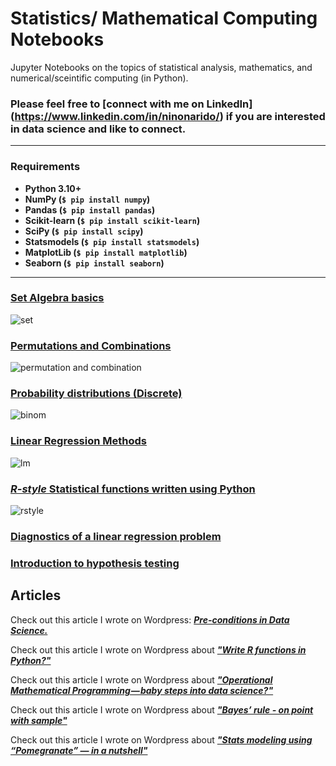 # Statistics/ Mathematical Computing Notebooks
Jupyter Notebooks on the topics of statistical analysis, mathematics, and numerical/sceintific computing (in Python).

### Please feel free to [connect with me on LinkedIn] (https://www.linkedin.com/in/ninonarido/) if you are interested in data science and like to connect.

----

### Requirements
* **Python 3.10+**
* **NumPy (`$ pip install numpy`)**
* **Pandas (`$ pip install pandas`)**
* **Scikit-learn (`$ pip install scikit-learn`)**
* **SciPy (`$ pip install scipy`)**
* **Statsmodels (`$ pip install statsmodels`)**
* **MatplotLib (`$ pip install matplotlib`)**
* **Seaborn (`$ pip install seaborn`)**

---
### [Set Algebra basics](https://github.com/ninonarido/STATSPRO)
![set](http://www.efgh.com/math/algebra/venn.gif)
### [Permutations and Combinations](https://github.com/tirthajyoti/Stats-Maths-with-Python/blob/master/Permutations_and_Combinations.ipynb)
![permutation and combination](http://slideplayer.com/slide/6113299/18/images/1/Permutation+and+Combination.jpg)
### [Probability distributions (Discrete)](https://github.com/ninonarido/STATSPRO)
![binom](https://www.maplesoft.com/support/help/content/1898/image50.png)
### [Linear Regression Methods](https://github.com/ninonarido/STATSPRO)
![lm](http://rasbt.github.io/mlxtend/user_guide/regressor/LinearRegression_files/simple_regression.png)
### [_R-style_ Statistical functions written using Python](https://github.com/ninonarido/STATSPRO)
![rstyle](https://cdn-images-1.medium.com/max/1200/1*FqR5zGQYic_pNRyakzj_Cw.png)
### [Diagnostics of a linear regression problem](https://github.com/ninonarido/STATSPRO)

### [Introduction to hypothesis testing](https://github.com/ninonarido/STATSPRO)

## Articles
Check out this article I wrote on Wordpress: ___[Pre-conditions in Data Science.](https://chamomileanalytics.wordpress.com/)___

Check out this article I wrote on Wordpress about ___["Write R functions in Python?"](https://chamomileanalytics.wordpress.com/)___

Check out this article I wrote on Wordpress about ___["Operational Mathematical Programming — baby steps into data science?"](https://chamomileanalytics.wordpress.com/)___

Check out this article I wrote on Wordpress about ___["Bayes’ rule - on point with sample"](https://chamomileanalytics.wordpress.com/)___

Check out this article I wrote on Wordpress about ___["Stats modeling using “Pomegranate” — in a nutshell"](https://chamomileanalytics.wordpress.com/)___
